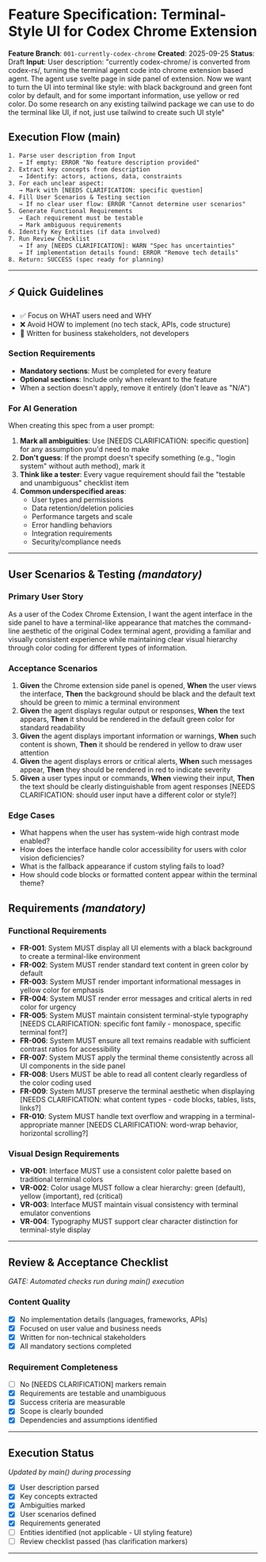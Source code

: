 # Feature Specification: Terminal-Style UI for Codex Chrome Extension

**Feature Branch**: `001-currently-codex-chrome`
**Created**: 2025-09-25
**Status**: Draft
**Input**: User description: "currently codex-chrome/ is converted from codex-rs/, turning the terminal agent code into chrome extension based agent. The agent use svelte page in side panel of extension. Now we want to turn the UI into terminal like style: with black background and green font color by default, and for some important information, use yellow or red color. Do some research on any existing tailwind package we can use to do the terminal like UI, if not, just use tailwind to create such UI style"

## Execution Flow (main)
```
1. Parse user description from Input
   → If empty: ERROR "No feature description provided"
2. Extract key concepts from description
   → Identify: actors, actions, data, constraints
3. For each unclear aspect:
   → Mark with [NEEDS CLARIFICATION: specific question]
4. Fill User Scenarios & Testing section
   → If no clear user flow: ERROR "Cannot determine user scenarios"
5. Generate Functional Requirements
   → Each requirement must be testable
   → Mark ambiguous requirements
6. Identify Key Entities (if data involved)
7. Run Review Checklist
   → If any [NEEDS CLARIFICATION]: WARN "Spec has uncertainties"
   → If implementation details found: ERROR "Remove tech details"
8. Return: SUCCESS (spec ready for planning)
```

---

## ⚡ Quick Guidelines
- ✅ Focus on WHAT users need and WHY
- ❌ Avoid HOW to implement (no tech stack, APIs, code structure)
- 👥 Written for business stakeholders, not developers

### Section Requirements
- **Mandatory sections**: Must be completed for every feature
- **Optional sections**: Include only when relevant to the feature
- When a section doesn't apply, remove it entirely (don't leave as "N/A")

### For AI Generation
When creating this spec from a user prompt:
1. **Mark all ambiguities**: Use [NEEDS CLARIFICATION: specific question] for any assumption you'd need to make
2. **Don't guess**: If the prompt doesn't specify something (e.g., "login system" without auth method), mark it
3. **Think like a tester**: Every vague requirement should fail the "testable and unambiguous" checklist item
4. **Common underspecified areas**:
   - User types and permissions
   - Data retention/deletion policies
   - Performance targets and scale
   - Error handling behaviors
   - Integration requirements
   - Security/compliance needs

---

## User Scenarios & Testing *(mandatory)*

### Primary User Story
As a user of the Codex Chrome Extension, I want the agent interface in the side panel to have a terminal-like appearance that matches the command-line aesthetic of the original Codex terminal agent, providing a familiar and visually consistent experience while maintaining clear visual hierarchy through color coding for different types of information.

### Acceptance Scenarios
1. **Given** the Chrome extension side panel is opened, **When** the user views the interface, **Then** the background should be black and the default text should be green to mimic a terminal environment
2. **Given** the agent displays regular output or responses, **When** the text appears, **Then** it should be rendered in the default green color for standard readability
3. **Given** the agent displays important information or warnings, **When** such content is shown, **Then** it should be rendered in yellow to draw user attention
4. **Given** the agent displays errors or critical alerts, **When** such messages appear, **Then** they should be rendered in red to indicate severity
5. **Given** a user types input or commands, **When** viewing their input, **Then** the text should be clearly distinguishable from agent responses [NEEDS CLARIFICATION: should user input have a different color or style?]

### Edge Cases
- What happens when the user has system-wide high contrast mode enabled?
- How does the interface handle color accessibility for users with color vision deficiencies?
- What is the fallback appearance if custom styling fails to load?
- How should code blocks or formatted content appear within the terminal theme?

## Requirements *(mandatory)*

### Functional Requirements
- **FR-001**: System MUST display all UI elements with a black background to create a terminal-like environment
- **FR-002**: System MUST render standard text content in green color by default
- **FR-003**: System MUST render important informational messages in yellow color for emphasis
- **FR-004**: System MUST render error messages and critical alerts in red color for urgency
- **FR-005**: System MUST maintain consistent terminal-style typography [NEEDS CLARIFICATION: specific font family - monospace, specific terminal font?]
- **FR-006**: System MUST ensure all text remains readable with sufficient contrast ratios for accessibility
- **FR-007**: System MUST apply the terminal theme consistently across all UI components in the side panel
- **FR-008**: Users MUST be able to read all content clearly regardless of the color coding used
- **FR-009**: System MUST preserve the terminal aesthetic when displaying [NEEDS CLARIFICATION: what content types - code blocks, tables, lists, links?]
- **FR-010**: System MUST handle text overflow and wrapping in a terminal-appropriate manner [NEEDS CLARIFICATION: word-wrap behavior, horizontal scrolling?]

### Visual Design Requirements
- **VR-001**: Interface MUST use a consistent color palette based on traditional terminal colors
- **VR-002**: Color usage MUST follow a clear hierarchy: green (default), yellow (important), red (critical)
- **VR-003**: Interface MUST maintain visual consistency with terminal emulator conventions
- **VR-004**: Typography MUST support clear character distinction for terminal-style display

---

## Review & Acceptance Checklist
*GATE: Automated checks run during main() execution*

### Content Quality
- [x] No implementation details (languages, frameworks, APIs)
- [x] Focused on user value and business needs
- [x] Written for non-technical stakeholders
- [x] All mandatory sections completed

### Requirement Completeness
- [ ] No [NEEDS CLARIFICATION] markers remain
- [x] Requirements are testable and unambiguous
- [x] Success criteria are measurable
- [x] Scope is clearly bounded
- [x] Dependencies and assumptions identified

---

## Execution Status
*Updated by main() during processing*

- [x] User description parsed
- [x] Key concepts extracted
- [x] Ambiguities marked
- [x] User scenarios defined
- [x] Requirements generated
- [ ] Entities identified (not applicable - UI styling feature)
- [ ] Review checklist passed (has clarification markers)

---